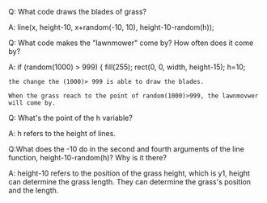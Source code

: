 Q: What code draws the blades of grass?

A: line(x, height-10, x+random(-10, 10), height-10-random(h));
    
Q: What code makes the "lawnmower" come by? How often does it come by?

A: if (random(1000) > 999) {
    fill(255);
    rect(0, 0, width, height-15);
    h=10;
    
    the change the (1000)> 999 is able to draw the blades.
    
    When the grass reach to the point of random(1000)>999, the lawnmovwer will come by.

Q: What's the point of the h variable?

A: h refers to the height of lines.

Q:What does the -10 do in the second and fourth arguments of the line function, height-10-random(h)? Why is it there?

A: height-10 refers to the position of the grass height, which is y1, height can determine the grass length.
They can determine the grass's position and the length. 
